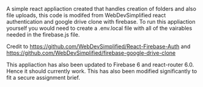A simple react appliaction created that handles creation of folders and also file uploads, this code is modifed from WebDevSimplified react authentication and google drive clone with firebase. To run this appliaction yourself you would need to create a .env.local file with all of the vairables needed in the firebase.js file.  

Credit to https://github.com/WebDevSimplified/React-Firebase-Auth and https://github.com/WebDevSimplified/firebase-google-drive-clone

This appliaction has also been updated to Firebase 6 and react-router 6.0. Hence it should currently work. This has also been modified significantly to fit a secure assignment brief. 
